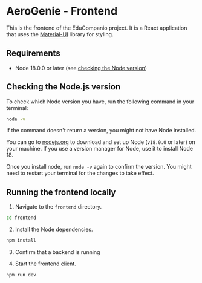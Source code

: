 # AeroGenie - Frontend

This is the frontend of the EduCompanio project. It is a React application that uses the [Material-UI](https://material-ui.com/) library for styling.

## Requirements

- Node 18.0.0 or later (see [checking the Node version](#checking-the-nodejs-version))

## Checking the Node.js version

To check which Node version you have, run the following command in your terminal:

```bash
node -v
```

If the command doesn't return a version, you might not have Node installed.

You can go to [nodejs.org](https://nodejs.org/en/) to download and set up Node (`v18.0.0` or later) on your machine. If you use a version manager for Node, use it to install Node 18.

Once you install node, run `node -v` again to confirm the version. You might need to restart your terminal for the changes to take effect.

## Running the frontend locally

1. Navigate to the `frontend` directory.

```bash
cd frontend
```

2. Install the Node dependencies.

```bash
npm install
```

3. Confirm that a backend is running

4. Start the frontend client.

```bash
npm run dev
```
